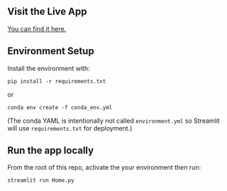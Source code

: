 ## Visit the Live App
[You can find it here.](https://jmsdao-streamlit-forward-returns-home-jjvs6e.streamlit.app/)

## Environment Setup
Install the environment with:

```
pip install -r requirements.txt
```

or

```
conda env create -f conda_env.yml
```
(The conda YAML is intentionally not called `environment.yml` so Streamlit will use `requirements.txt` for deployment.)

## Run the app locally
From the root of this repo, activate the your environment then run:
```
streamlit run Home.py
```
